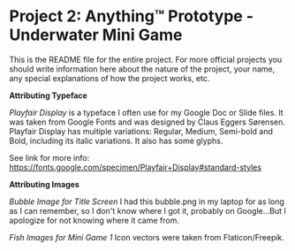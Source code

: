 # Project 2: Anything™ Prototype - Underwater Mini Game

This is the README file for the entire project. For more official projects you should write information here about the nature of the project, your name, any special explanations of how the project works, etc.

<b>Attributing Typeface</b>

<i>Playfair Display</i> is a typeface I often use for my Google Doc or Slide files. It was taken from Google Fonts and was designed by Claus Eggers Sørensen. Playfair Display has multiple variations: Regular, Medium, Semi-bold and Bold, including its italic variations. It also has some glyphs.

See link for more info: https://fonts.google.com/specimen/Playfair+Display#standard-styles

<b>Attributing Images</b>

<i>Bubble Image for Title Screen</i>
I had this bubble.png in my laptop for as long as I can remember, so I don't know where I got it, probably on Google...But I apologize for not knowing where it came from.

<i>Fish Images for Mini Game 1</i>
Icon vectors were taken from Flaticon/Freepik.
